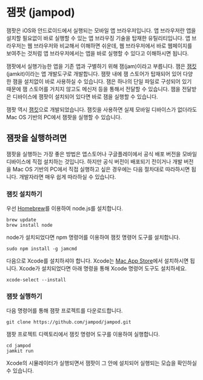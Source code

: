 # 잼팟 (jampod)

잼팟은 iOS와 안드로이드에서 실행되는 모바일 앱 브라우저입니다. 앱 브라우저란 앱을 설치할 필요없이 바로 실행할 수 있는 앱 브라우징 기술을 탑재한 유틸리티입니다. 앱 브라우저는 웹 브라우저와 비교해서 이해하면 쉬운데, 웹 브라우저에서 바로 웹페이지를 보여주는 것처럼 앱 브라우저에서는 앱을 바로 실행할 수 있다고 이해하시면 됩니다.

잼팟에서 실행가능한 앱을 기존 앱과 구별하기 위해 잼(jam)이라고 부릅니다. 잼은 [잼킷](https://bookjam.github.io/jamkit/)(jamkit)이라는 앱 개발도구로 개발합니다. 잼팟 내에 잼 스토어가 탑재되어 있어 다양한 잼을 설치없이 바로 사용하실 수 있습니다. 잼은 하나의 단일 파일로 구성되어 있기 때문에 잼 스토어를 거치지 않고도 메신저 등을 통해서 전달할 수 있습니다. 잼을 전달받은 디바이스에 잼팟이 설치되어 있다면 바로 잼을 실행할 수 있습니다.

잼팟 역시 [잼킷](https://bookjam.github.io/jamkit/)으로 개발되었습니다. 잼킷을 사용하면 실제 모바일 디바이스가 없더라도 Mac OS 기반의 PC에서 잼팟을 실행할 수 있습니다. 

## 잼팟을 실행하려면

잼팟을 실행하는 가장 좋은 방법은 앱스토어나 구글플레이에서 공식 배포 버전을 모바일 디바이스에 직접 설치하는 것입니다. 하지만 공식 버전이 배포되기 전이거나 개발 버전을 Mac OS 기반의 PC에서 직접 실행하고 싶은 경우에는 다음 절차대로 따라하시면 됩니다. 개발자라면 매우 쉽게 따라하실 수 있습니다.

### 잼킷 설치하기

우선 [Homebrew](http://brew.sh/index_ko.html)를 이용하여 node.js를 설치합니다.

    brew update
    brew install node

node가 설치되었다면 npm 명령어를 이용하여 잼킷 명령어 도구를 설치합니다.

    sudo npm install -g jamcmd

다음으로 Xcode를 설치하셔야 합니다. Xcode는 [Mac App Store](https://itunes.apple.com/us/app/xcode/id497799835?mt=12)에서 설치하시면 됩니다. Xcode가 설치되었다면 아래 명령을 통해 Xcode 명령어 도구도 설치하세요.

    xcode-select --install

### 잼팟 실행하기

다음 명령어를 통해 잼팟 프로젝트를 다운로드합니다.

    git clone https://github.com/jampod/jampod.git

잼팟 프로젝트 디렉토리에서 잼킷 명령어 도구를 이용하여 실행합니다.

    cd jampod
    jamkit run

Xcode의 시뮬레이터가 실행되면서 잼팟이 그 안에 설치되어 실행되는 모습을 확인하실 수 있습니다.
